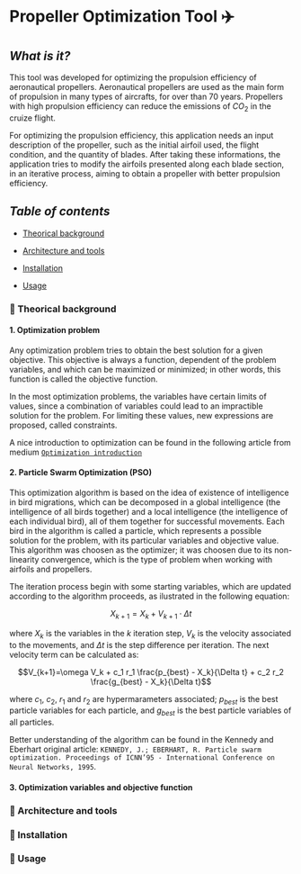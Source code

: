 # **Propeller Optimization Tool** :airplane:

## *What is it?*

This tool was developed for optimizing the propulsion efficiency of aeronautical propellers. Aeronautical propellers are used as the main form of propulsion in many types of aircrafts, for over than 70 years. Propellers with high propulsion efficiency can reduce the emissions of $CO_2$ in the cruize flight.

For optimizing the propulsion efficiency, this application needs an input description of the propeller, such as the initial airfoil used, the flight condition, and the quantity of blades. After taking these informations, the application tries to modify the airfoils presented along each blade section, in an iterative process, aiming to obtain a propeller with better propulsion efficiency.

## *Table of contents*

- [Theorical background](#blue_book-theorical-background)

- [Architecture and tools](#hammer-architecture-and-tools)

- [Installation](#dvd-installation)

- [Usage](#rocket-usage)

### :blue_book: Theorical background

#### **1. Optimization problem**

Any optimization problem tries to obtain the best solution for a given objective. This objective is always a function, dependent of the problem variables, and which can be maximized or minimized; in other words, this function is called the objective function.

In the most optimization problems, the variables have certain limits of values, since a combination of variables could lead to an impractible solution for the problem. For limiting these values, new expressions are proposed, called constraints.

A nice introduction to optimization can be found in the following article from medium [``Optimization introduction``](https://medium.com/insiderfinance/optimization-for-beginners-optimization-for-beginners-a-guide-to-solving-optimization-problems-ae2192f9b15d)

#### **2. Particle Swarm Optimization (PSO)**

This optimization algorithm is based on the idea of existence of intelligence in bird migrations, which can be decomposed in a global intelligence (the intelligence of all birds together) and a local intelligence (the intelligence of each individual bird), all of them together for successful movements. Each bird in the algorithm is called a particle, which represents a possible solution for the problem, with its particular variables and objective value. This algorithm was choosen as the optimizer; it was choosen due to its non-linearity convergence, which is the type of problem when working with airfoils and propellers.

The iteration process begin with some starting variables, which are updated according to the algorithm proceeds, as ilustrated in the following equation:

$$X_{k+1}=X_k + V_{k+1} \cdot \Delta t$$

where $X_k$ is the variables in the $k$ iteration step, $V_k$ is the velocity associated to the movements, and $\Delta t$ is the step difference per iteration. The next velocity term can be calculated as:

$$V_{k+1}=\omega V_k + c_1 r_1 \frac{p_{best} - X_k}{\Delta t} + c_2 r_2 \frac{g_{best} - X_k}{\Delta t}$$

where $c_1$, $c_2$, $r_1$ and $r_2$ are hypermarameters associated; $p_{best}$ is the best particle variables for each particle, and $g_{best}$ is the best particle variables of all particles.

Better understanding of the algorithm can be found in the Kennedy and Eberhart original article: ``KENNEDY, J.; EBERHART, R. Particle swarm optimization. Proceedings of ICNN’95 - International Conference on Neural Networks, 1995``.

#### **3. Optimization variables and objective function**

### :hammer: Architecture and tools

### :dvd: Installation

### :rocket: Usage